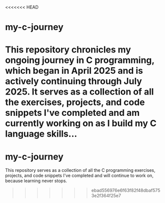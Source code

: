 <<<<<<< HEAD
# my-c-journey
This repository chronicles my ongoing journey in C programming, which began in April 2025 and is actively continuing through July 2025. It serves as a collection of all the exercises, projects, and code snippets I've completed and am currently working on as I build my C language skills...
=======
# my-c-journey
This repository serves as a collection of all the C programming exercises, projects, and code snippets I've completed and will continue to work on, because learning never stops.
>>>>>>> ebad556976e6f63f82f48dbaf5753e2f364f25e7
